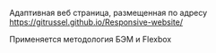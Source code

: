 
Адаптивная веб страница, размещенная по адресу https://gitrussel.github.io/Responsive-website/

Применяется методология БЭМ и Flexbox 
